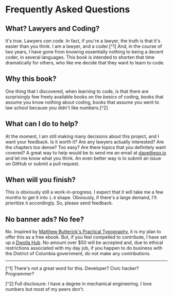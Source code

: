 # Frequently Asked Questions

## What? Lawyers and Coding?

It's true. Lawyers *can* code. In fact, if you're a lawyer, the truth is that it's easier than you think. I am a lawyer, and a coder.[^1] And, in the course of two years, I have gone from knowing essentially nothing to being a decent coder, in several languages. This book is intended to shorten that time dramatically for others, who like me decide that they want to learn to code.

## Why this book?

One thing that I discovered, when learning to code, is that there are surprisingly few freely available books on the *basics* of coding, books that assume you know *nothing* about coding, books that assume you went to law school because you didn't like numbers.[^2]

## What can I do to help?

At the moment, I am still making many decisions about this project, and I want your feedback. Is it worth it? Are any lawyers actually interested? Are the chapters too dense? Too easy? Are there topics that you definitely want covered? A great way to help would be to send me an email at dave@esq.io and let me know what you think. An even better way is to submit an issue on GitHub or submit a pull request.

## When will you finish?

This is obviously still a work-in-progress. I expect that it will take me a few months to get it into `1.0` shape. Obviously, if there's a large demand, I'll prioritize it accordingly. So, please send feedback.

## No banner ads? No fee?

No. Inspired by [Matthew Butterick's Practical Typography](http://practicaltypography.com), it is my plan to offer this as a free ebook. But, if you feel compelled to contribute, I have set up a [Dwolla Hub](https://www.dwolla.com/hub/esqio). No amount over $50 will be accepted and, due to ethical restrictions associated with my day job, if you happen to do business with the District of Columbia government, do not make any contributions. 

***

[^1] There's not a great word for this. Developer? Civic hacker? Programmer?

[^2] Full disclosure: I have a degree in mechanical engineering. I love numbers but most of my peers don't.  